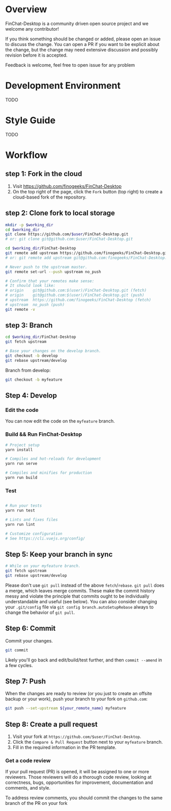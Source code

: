 # Overview

FinChat-Desktop is a community driven open source project and we welcome any contributor!

If you think something should be changed or added, please open an issue to discuss the change. You can open a PR if you want to be explicit about the change, but the change may need extensive discussion and possibly revision before it is accepted.

Feedback is welcome, feel free to open issue for any problem

# Development Environment

TODO

# Style Guide

TODO

# Workflow

## step 1: Fork in the cloud

1. Visit https://github.com/finogeeks/FinChat-Desktop
2. On the top right of the page, click the `Fork` button (top right) to create a cloud-based fork of the repository.

## step 2: Clone fork to local storage

```sh
mkdir -p $working_dir
cd $working_dir
git clone https://github.com/$user/FinChat-Desktop.git
# or: git clone git@github.com:$user/FinChat-Desktop.git

cd $working_dir/FinChat-Desktop
git remote add upstream https://github.com/finogeeks/FinChat-Desktop.git
# or: git remote add upstream git@github.com:finogeeks/FinChat-Desktop.git

# Never push to the upstream master.
git remote set-url --push upstream no_push

# Confirm that your remotes make sense:
# It should look like:
# origin    git@github.com:$(user)/FinChat-Desktop.git (fetch)
# origin    git@github.com:$(user)/FinChat-Desktop.git (push)
# upstream  https://github.com/finogeeks/FinChat-Desktop (fetch)
# upstream  no_push (push)
git remote -v
```

## step 3: Branch

```sh
cd $working_dir/FinChat-Desktop
git fetch upstream

# Base your changes on the develop branch.
git checkout -b develop
git rebase upstream/develop
```

Branch from develop:

```sh
git checkout -b myfeature
```

## Step 4: Develop
### Edit the code

You can now edit the code on the `myfeature` branch.

### Build && Run FinChat-Desktop
```sh
# Project setup
yarn install

# Compiles and hot-reloads for development
yarn run serve

# Compiles and minifies for production
yarn run build
```
### Test

```sh

# Run your tests
yarn run test

# Lints and fixes files
yarn run lint

# Customize configuration
# See https://cli.vuejs.org/config/
```

## Step 5: Keep your branch in sync

```sh
# While on your myfeature branch.
git fetch upstream
git rebase upstream/develop
```

Please don't use `git pull` instead of the above `fetch`/`rebase`. `git pull`
does a merge, which leaves merge commits. These make the commit history messy
and violate the principle that commits ought to be individually understandable
and useful (see below). You can also consider changing your `.git/config` file
via `git config branch.autoSetupRebase` always to change the behavior of `git pull`.

## Step 6: Commit

Commit your changes.

```sh
git commit
```

Likely you'll go back and edit/build/test further, and then `commit --amend` in a
few cycles.

## Step 7: Push

When the changes are ready to review (or you just to create an offsite backup
or your work), push your branch to your fork on `github.com`:

```sh
git push --set-upstream ${your_remote_name} myfeature
```

## Step 8: Create a pull request

1. Visit your fork at `https://github.com/$user/FinChat-Desktop`.
2. Click the `Compare & Pull Request` button next to your `myfeature` branch.
3. Fill in the required information in the PR template.

### Get a code review

If your pull request (PR) is opened, it will be assigned to one or more
reviewers. Those reviewers will do a thorough code review, looking at
correctness, bugs, opportunities for improvement, documentation and comments,
and style.

To address review comments, you should commit the changes to the same branch of
the PR on your fork
